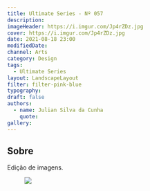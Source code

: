 ```yaml
---
title: Ultimate Series - Nº 057
description:
imageHeader: https://i.imgur.com/Jp4rZDz.jpg
cover: https://i.imgur.com/Jp4rZDz.jpg
date: 2021-08-18 23:00
modifiedDate:
channel: Arts
category: Design
tags:
  - Ultimate Series
layout: LandscapeLayout
filter: filter-pink-blue
typography:
draft: false
authors:
  - name: Julian Silva da Cunha
    quote:
gallery:
---
```


## Sobre

Edição de imagens.

<figure>
<img src="https://i.imgur.com/Jp4rZDz.jpg" className="max-w-none mx-auto block"/>
</figure>
